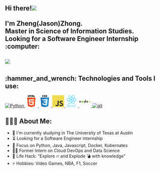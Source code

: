 <h2 align="left">
 <abc>
  <br>Hi there!<img src="https://user-images.githubusercontent.com/42378118/110234147-e3259600-7f4e-11eb-95be-0c4047144dea.gif" width="30"><br>
  <br> I'm Zheng(Jason)Zhong.</br>Master in Science of Information Studies.</br>Looking for a Software Engineer Internship  :computer:<br>
  <br>
    <img src="https://i.giphy.com/RThN0hOS2GO4M.gif" />
 </abc>
</h2> 
<h2 align="left">:hammer_and_wrench: Technologies and Tools I use:</h2>
<p align="left">
    <a href="https://www.python.org/" target="_blank"> <img src="[https://www.python.org/static/img/python-logo@2x.png](https://raw.githubusercontent.com/github/explore/80688e429a7d4ef2fca1e82350fe8e3517d3494d/topics/python/python.png)" alt="Python" width="40" height="40"/> </a>
    <a href="https://www.w3.org/html/" target="_blank"> <img src="https://raw.githubusercontent.com/devicons/devicon/master/icons/html5/html5-original-wordmark.svg" alt="html5" width="40" height="40"/> </a>
    <a href="https://www.w3schools.com/css/" target="_blank"> <img src="https://raw.githubusercontent.com/devicons/devicon/master/icons/css3/css3-original-wordmark.svg" alt="css3" width="40" height="40"/> </a>
    <a href="https://developer.mozilla.org/en-US/docs/Web/JavaScript" target="_blank"> <img src="https://raw.githubusercontent.com/devicons/devicon/master/icons/javascript/javascript-original.svg" alt="javascript" width="40" height="40"/> </a>
<a href="https://reactjs.org/" target="_blank"> <img src="https://raw.githubusercontent.com/devicons/devicon/master/icons/react/react-original-wordmark.svg" alt="react" width="40" height="40"/> </a>
      <a href="https://nodejs.org" target="_blank"> <img src="https://raw.githubusercontent.com/devicons/devicon/master/icons/nodejs/nodejs-original-wordmark.svg" alt="nodejs" width="40" height="40"/> </a>
<a href="https://git-scm.com/" target="_blank"> <img src="https://www.vectorlogo.zone/logos/git-scm/git-scm-icon.svg" alt="git" width="40" height="40"/> </a>
    </p>

<h2 align="left">👨🏻‍💻 About Me:</h2>

- 🏫 I'm currently studying in The University of Texas at Austin
- :hourglass_flowing_sand:  Looking for a Software Engineer internship
- :rocket: Focus on Python, Java, Javascript, Docker, Kubernates
- :man_technologist: Former Intern on Cloud DevOps and Data Science
- :dart: Life Hack: "Explore :fire: and Explode :bomb: with knowledge" 
- :zap: Hobbies: Video Games, NBA, F1, Soccer<br>
